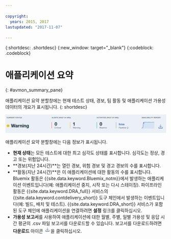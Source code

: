 ```yaml
---

copyright:
  years: 2015, 2017
lastupdated: "2017-11-07"

---
```


{:shortdesc: .shortdesc}
{:new_window: target="_blank"}
{:codeblock: .codeblock}


# 애플리케이션 요약
{: #avmon_summary_pane}

애플리케이션 요약 분할창에는 현재 테스트 상태, 경보, 팀 활동 및 애플리케이션 가용성 데이터의 개요가 표시됩니다.
{: shortdesc}

![애플리케이션 요약 분할창](images/avmon_test_summ2.png)

애플리케이션 요약 분할창에는 다음 정보가 표시됩니다.

- **현재 상태**는 모든 테스트에 대한 최고 심각도 상태를 표시합니다. 심각도는 정상, 경고 또는 위험입니다.
- **경보(지난 24시간)**는 열린 경보, 위험 경보 및 경고 경보의 수를 표시합니다. 
- **활동(지난 24시간)**은 이 애플리케이션에 대한 활동의 수를 표시합니다. Bluemix 활동은 {{site.data.keyword.Bluemix_notm}}에서 발생하는 애플리케이션 이벤트입니다(예: 애플리케이션 중지, 시작 또는 다시 스테이징). 파이프라인 활동은 {{site.data.keyword.DRA_full}} 서비스의 {{site.data.keyword.contdelivery_short}} 도구 체인에서 발생하는 이벤트입니다(예: 빌드, 배치 및 테스트). {{site.data.keyword.DRA_short}} 서비스가 포함된 도구 체인에 애플리케이션을 연결하려면 **설정** 링크를 클릭하십시오. 
- **가용성 보고서**를 사용하여 애플리케이션에 대한 월별, 주별, 일별 가용성 및 응답 시간 평균의 .csv 파일 보고서를 다운로드할 수 있습니다. 보고서를 다운로드하려면 **다운로드** 아이콘 ![다운로드 아이콘](images/download_icn_white_smll.jpg)을 클릭하십시오. 
